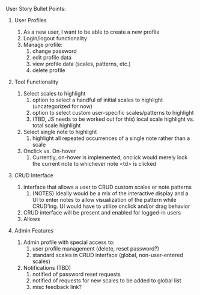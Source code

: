 User Story Bullet Points:
1. User Profiles
    1. As a new user, I want to be able to create a new profile
    2. Login/logout functionality
    3. Manage profile:
        1. change password
        2. edit profile data
        3. view profile data (scales, patterns, etc.)
        4. delete profile

2. Tool Functionality
    1. Select scales to highlight
        1. option to select a handful of initial scales to highlight (uncategorized for now)
        2. option to select custom user-specific scales/patterns to highlight
        3. (TBD, JS needs to be worked out for this) local scale highlight vs. total scale highlight
    2. Select single note to highlight
        1. highlight all repeated occurrences of a single note rather than a scale
    3. Onclick vs. On-hover
        1. Currently, on-hover is implemented, onclick would merely lock the current note to whichever note \<td> is clicked

3. CRUD Interface
    1. interface that allows a user to CRUD custom scales or note patterns
        1. (NOTES) Ideally would be a mix of the interactive display and a UI to enter notes to allow
           visualization of the pattern while CRUD'ing. UI would have to utilize onclick and/or drag behavior
    2. CRUD interface will be present and enabled for logged-in users
    3. Allows

4. Admin Features
    1. Admin profile with special access to:
        1. user profile management (delete, reset password?)
        2. standard scales in CRUD interface (global, non-user-entered scales)
    2. Notifications (TBD)
        1. notified of password reset requests
        2. notified of requests for new scales to be added to global list
        3. misc feedback link?